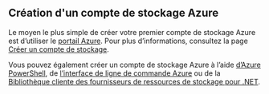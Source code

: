 ## <a name="create-an-azure-storage-account"></a>Création d'un compte de stockage Azure
Le moyen le plus simple de créer votre premier compte de stockage Azure est d’utiliser le [portail Azure](https://portal.azure.com). Pour plus d’informations, consultez la page [Créer un compte de stockage](../articles/storage/storage-create-storage-account.md#create-a-storage-account).

Vous pouvez également créer un compte de stockage Azure à l’aide [d’Azure PowerShell](../articles/storage/storage-powershell-guide-full.md), de [l’interface de ligne de commande Azure](../articles/storage/storage-azure-cli.md) ou de la [Bibliothèque cliente des fournisseurs de ressources de stockage pour .NET](https://msdn.microsoft.com/library/azure/mt131037.aspx).



